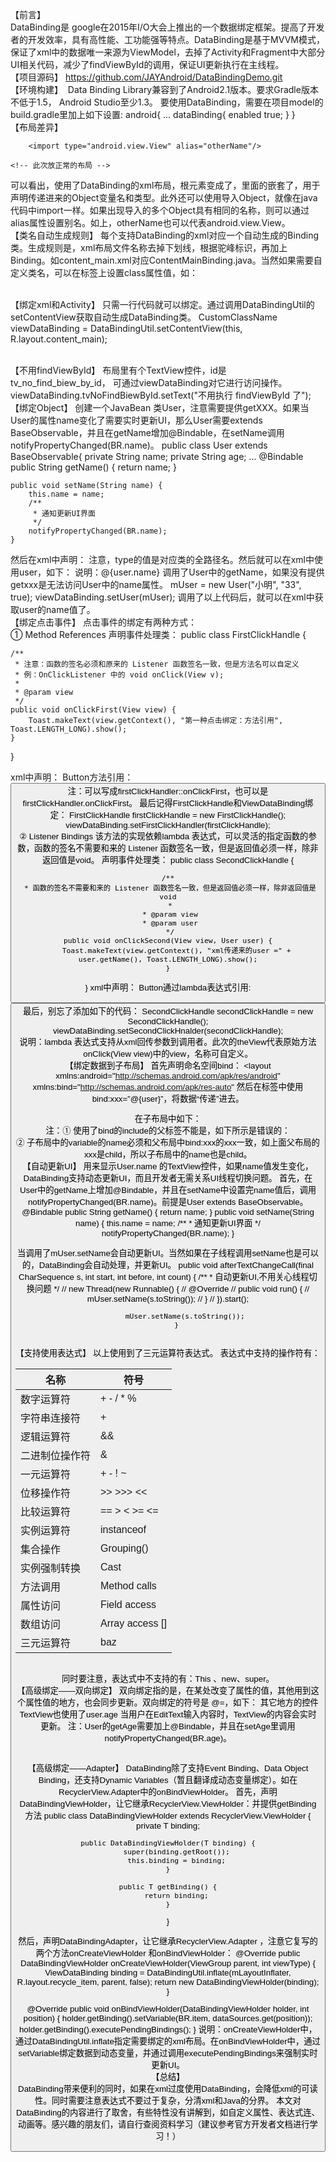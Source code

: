 【前言】<br />
DataBinding是 google在2015年I/O大会上推出的一个数据绑定框架。提高了开发者的开发效率，具有高性能、工功能强等特点。DataBinding是基于MVVM模式，保证了xml中的数据唯一来源为ViewModel，去掉了Activity和Fragment中大部分UI相关代码，减少了findViewById的调用，保证UI更新执行在主线程。
<br />【项目源码】
https://github.com/JAYAndroid/DataBindingDemo.git
<br />【环境构建】
 Data Binding Library兼容到了Android2.1版本。要求Gradle版本不低于1.5， Android Studio至少1.3。
要使用DataBinding，需要在项目model的 build.gradle里加上如下设置:
   android{
   ...
	dataBinding{
    	enabled true;
	}
}
<br />【布局差异】
<?xml version="1.0" encoding="utf-8"?>
<layout xmlns:android="http://schemas.android.com/apk/res/android">
<data>
    <variable
        name=””
        Type=””/>

        <import type="android.view.View" alias="otherName"/>
</data>

	<!-- 此次放正常的布局 -->
</layout>


可以看出，使用了DataBinding的xml布局，根元素变成了<layout>，里面的<data>嵌套了<variable>，用于声明传递进来的Object变量名和类型。此外还可以使用<import>导入Object，就像在java代码中import一样。如果出现导入的多个Object具有相同的名称，则可以通过alias属性设置别名。如上，otherName也可以代表android.view.View。
<br />【类名自动生成规则】
每个支持DataBinding的xml对应一个自动生成的Binding类。生成规则是，xml布局文件名称去掉下划线，根据驼峰标识，再加上Binding。如content_main.xml对应ContentMainBinding.java。当然如果需要自定义类名，可以在<data>标签上设置class属性值，如：

<!--注意，name和其他布局里面的name不能一样, 用class自定义生成的Binding classes 类名，也可
以使用全路径名来指定生成类存放的位置-->
<data class="CustomClassName">

<br />【绑定xml和Activity】
只需一行代码就可以绑定。通过调用DataBindingUtil的setContentView获取自动生成DataBinding类。
  CustomClassName viewDataBinding = DataBindingUtil.setContentView(this, R.layout.content_main);




<br />【不用findViewById】
布局里有个TextView控件，id是tv_no_find_biew_by_id，
<TextView
    android:id="@+id/tv_no_find_biew_by_id"
    android:layout_width="wrap_content"
    android:layout_height="wrap_content"
    android:textColor="#0f0"
    android:textSize="16sp"
    tools:text="不用 findviewbyid 了" />
可通过viewDataBinding对它进行访问操作。
viewDataBinding.tvNoFindBiewById.setText("不用执行 findViewById 了");
<br />【绑定Object】
创建一个JavaBean 类User，注意需要提供getXXX。如果当User的属性name变化了需要实时更新UI，那么User需要extends BaseObservable，并且在getName增加@Bindable，在setName调用
notifyPropertyChanged(BR.name)。
public class User extends BaseObservable{
    private String name;
    private String age;
    ...
    @Bindable
    public String getName() {
        return name;
    }

    public void setName(String name) {
        this.name = name;
        /**
         * 通知更新UI界面
         */
        notifyPropertyChanged(BR.name);
    }
然后在xml中声明：
<variable
    name="user"
    type="com.example.jay.databindingdemo.User" />
注意，type的值是对应类的全路径名。然后就可以在xml中使用user，如下：
<TextView
    android:id="@+id/tv_name"
    android:layout_width="wrap_content"
    android:layout_height="wrap_content"
    android:layout_toRightOf="@id/tv_tip"
    android:text="@{user.name}"
    android:textSize="18sp" />
说明：@{user.name} 调用了User中的getName，如果没有提供getxxx是无法访问User中的name属性。
mUser = new User("小明", "33", true);
viewDataBinding.setUser(mUser);
调用了以上代码后，就可以在xml中获取user的name值了。
<br />【绑定点击事件】
点击事件的绑定有两种方式：
<br />① Method References
声明事件处理类：
public class FirstClickHandle {

    /**
     * 注意：函数的签名必须和原来的 Listener 函数签名一致，但是方法名可以自定义
     * 例：OnClickListener 中的 void onClick(View v);
     *
     * @param view
     */
    public void onClickFirst(View view) {
        Toast.makeText(view.getContext(), "第一种点击绑定：方法引用", Toast.LENGTH_LONG).show();
    }
}

xml中声明：
<variable
    name="firstClickHandler"
    type="com.example.jay.databindingdemo.FirstClickHandle" />
Button方法引用：
<Button
    android:layout_width="match_parent"
    android:layout_height="wrap_content"
    android:onClick="@{firstClickHandler::onClickFirst}"
    android:text="Method References 绑定点击事件"
    android:textAllCaps="false" />
注：可以写成firstClickHandler::onClickFirst，也可以是firstClickHandler.onClickFirst。
最后记得FirstClickHandle和ViewDataBinding绑定：
FirstClickHandle firstClickHandle = new FirstClickHandle();
viewDataBinding.setFirstClickHandler(firstClickHandle);
<br />② Listener Bindings
该方法的实现依赖lambda 表达式，可以灵活的指定函数的参数，函数的签名不需要和来的 Listener 函数签名一致，但是返回值必须一样，除非返回值是void。
声明事件处理类：
public class SecondClickHandle {

    /**
     * 函数的签名不需要和来的 Listener 函数签名一致，但是返回值必须一样，除非返回值是void
     *
     * @param view
     * @param user
     */
    public void onClickSecond(View view, User user) {
        Toast.makeText(view.getContext(), "xml传递来的user =" + user.getName(), Toast.LENGTH_LONG).show();
    }
}
xml中声明：
<variable
    name="secondClickHnalder"
    type="com.example.jay.databindingdemo.SecondClickHandle" />
Button通过lambda表达式引用:
<Button
    android:layout_width="match_parent"
    android:layout_height="wrap_content"
    android:onClick="@{(theview) -> secondClickHnalder.onClickSecond(theview, user)}"
    android:text="Listener Bindings 绑定点击事件"
    android:textAllCaps="false" />
最后，别忘了添加如下的代码：
 SecondClickHandle secondClickHandle = new SecondClickHandle();
 viewDataBinding.setSecondClickHnalder(secondClickHandle);
<br />说明：lambda 表达式支持从xml回传参数到调用者。此次的theView代表原始方法onClick(View view)中的view，名称可自定义。
<br />【绑定数据到子布局】
首先声明命名空间bind：
<layout xmlns:android="http://schemas.android.com/apk/res/android"
    xmlns:bind="http://schemas.android.com/apk/res-auto"
然后在标签<include>中使用bind:xxx=”@{user}”，将数据“传递”进去。
<!--注意，使用了bind的include标签的父标签，不能是 <merge>。而且child_layout中的变量名必须和 bind:xxx的xxx一致 -->
<include
    layout="@layout/child_layout"
    bind:child="@{user}" />
在子布局中如下：
<layout xmlns:android="http://schemas.android.com/apk/res/android">
    <data>
        <variable
            name="child"
            type="com.example.jay.databindingdemo.User" />
    </data>
<br />注：① 使用了bind的include的父标签不能是<merge>，如下所示是错误的：
<merge>
    <include layout="@layout/name"
        bind:user="@{user}"/>
</merge>
<br />② 子布局中的variable的name必须和父布局中bind:xxx的xxx一致，如上面父布局的xxx是child，所以子布局中的name也是child。
<br />【自动更新UI】
用来显示User.name 的TextView控件，如果name值发生变化，DataBinding支持动态更新UI，而且开发者无需关系UI线程切换问题。
首先，在User中的getName上增加@Bindable，并且在setName中设置完name值后，调用notifyPropertyChanged(BR.name)。前提是User extends BaseObservable。
 @Bindable
 public String getName() {
    return name;
}
 public void setName(String name) {
    this.name = name;
    /**
     * 通知更新UI界面
     */
    notifyPropertyChanged(BR.name);
}



当调用了mUser.setName会自动更新UI。当然如果在子线程调用setName也是可以的，DataBinding会自动处理，并更新UI。
       public void afterTextChangeCall(final CharSequence s, int start, int before, int count) {
            /**
             * 自动更新UI,不用关心线程切换问题
             */
//            new Thread(new Runnable() {
//                @Override
//                public void run() {
//                    mUser.setName(s.toString());
//                }
//            }).start();

            mUser.setName(s.toString());
        }
<br />【支持使用表达式】
<TextView
    android:layout_width="wrap_content"
    android:layout_height="wrap_content"
    android:layout_toRightOf="@id/tv_name"
    android:text="成年人"
    android:textSize="18sp"
    android:visibility="@{user.adult ? View.VISIBLE : View.GONE}" />
以上使用到了三元运算符表达式。
表达式中支持的操作符有：<br />

名称 | 符号
----|------
数字运算符 | + - / * %
字符串连接符 | +
逻辑运算符 | && ||
二进制位操作符 | & | ^
一元运算符 | + - ! ~
位移操作符 | >> >>> <<
比较运算符 | == > < >= <=
实例运算符 | instanceof
集合操作 | Grouping()
实例强制转换 | Cast
方法调用 | Method calls
属性访问 | Field access
数组访问 | Array access []
三元运算符 | baz

 <br />同时要注意，表达式中不支持的有：This 、new、super。
<br />【高级绑定——双向绑定】
双向绑定指的是，在某处改变了属性的值，其他用到这个属性值的地方，也会同步更新。双向绑定的符号是 @=，如下：
<EditText
    android:layout_width="match_parent"
    android:layout_height="wrap_content"
    android:hint="双向绑定"
    android:text="@={user.age}" />
其它地方的控件TextView也使用了user.age
<TextView
    android:hint="双向绑定内容"
    android:text="@{@string/welcome(user.age)}"
    android:layout_width="wrap_content"
    android:layout_height="wrap_content" />
当用户在EditText输入内容时，TextView的内容会实时更新。
注：User的getAge需要加上@Bindable，并且在setAge里调用notifyPropertyChanged(BR.age)。

<br />【高级绑定——Adapter】
DataBinding除了支持Event Binding、Data Object Binding，还支持Dynamic Variables（暂且翻译成动态变量绑定）。如在RecyclerView.Adapter中的onBindViewHolder。
首先，声明DataBindingViewHolder，让它继承RecyclerView.ViewHolder：并提供getBinding方法
public class DataBindingViewHolder<T extends ViewDataBinding> extends RecyclerView.ViewHolder {
    private T binding;

    public DataBindingViewHolder(T binding) {
        super(binding.getRoot());
        this.binding = binding;
    }

    public T getBinding() {
        return binding;
    }
}

然后，声明DataBindingAdapter，让它继承RecyclerView.Adapter
，注意它复写的两个方法onCreateViewHolder
和onBindViewHolder：
@Override
public DataBindingViewHolder onCreateViewHolder(ViewGroup parent, int viewType) {
    ViewDataBinding binding = DataBindingUtil.inflate(mLayoutInflater, R.layout.recycle_item, parent, false);
    return new DataBindingViewHolder(binding);
}

@Override
public void onBindViewHolder(DataBindingViewHolder holder, int position) {
    holder.getBinding().setVariable(BR.item, dataSources.get(position));
    holder.getBinding().executePendingBindings();
}
说明：onCreateViewHolder中，通过DataBindingUtil.inflate指定需要绑定的xml布局。在onBindViewHolder中，通过setVariable绑定数据到动态变量，并通过调用executePendingBindings来强制实时更新UI。
<br />【总结】<br />
DataBinding带来便利的同时，如果在xml过度使用DataBinding，会降低xml的可读性。同时需要注意表达式不要过于复杂，分清xml和Java的分界。
本文对DataBinding的内容进行了取舍，有些特性没有讲解到，如自定义属性、表达式连、动画等。感兴趣的朋友们，请自行查阅资料学习（建议参考官方开发者文档进行学习！）





